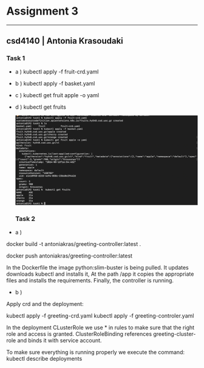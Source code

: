 # Assignment 3
---------------------
## csd4140 | Antonia Krasoudaki


### Task 1

* a )
kubectl apply -f fruit-crd.yaml

* b )
kubectl apply -f basket.yaml

* c )
kubectl get fruit apple -o yaml

* d )
  kubectl get fruits

  ![1](task1/1.png)

  ### Task 2

* a )
  
docker build -t antoniakras/greeting-controller:latest .

docker push antoniakras/greeting-controller:latest

In the Dockerfile the image python:slim-buster is being pulled. It updates downloads kubectl and installs it,
At the path /app it copies the appropriate files and installs the requirements.
Finally, the controller is running.

* b )
  
Apply crd and the deployment:

kubectl apply -f greeting-crd.yaml
kubectl apply -f greeting-controler.yaml

In the deployment CLusterRole we use * in rules to make sure that
the right role and access is granted. ClusterRoleBinding references greeting-cluster-role 
and binds it with service account. 

To make sure everything is running properly we execute the command:
kubectl describe deployments 

  
